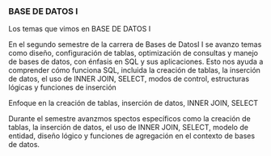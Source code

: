 ### BASE DE DATOS I
<p>
Los temas que vimos en BASE DE DATOS I
</p>

</P>
En el segundo semestre  de la carrera de Bases de DatosI I se  avanzo  temas como diseño, configuración de tablas, optimización de consultas y manejo de bases de datos, con énfasis en SQL y sus aplicaciones. Esto nos ayuda a comprender cómo funciona SQL, incluida la creación de tablas, la inserción de datos, el uso de INNER JOIN, SELECT, modos de control, estructuras lógicas y funciones de inserción
</p>

Enfoque en la creación de tablas, inserción de datos, INNER JOIN, SELECT 

<p>
Durante el semestre avanzmos spectos específicos como la creación de tablas, la inserción de datos, el uso de INNER JOIN, SELECT, modelo de entidad, diseño lógico y funciones de agregación en el contexto de bases de datos.
</p>

